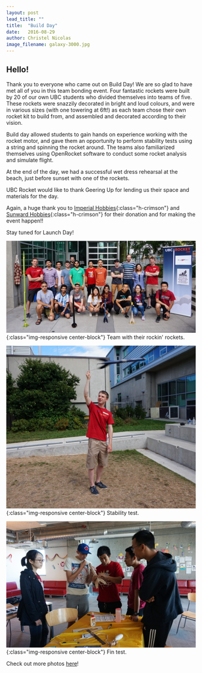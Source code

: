 ```yaml
---
layout: post
lead_title: ""
title:  "Build Day"
date:   2016-08-29
author:	Christel Nicolas
image_filename:	galaxy-3000.jpg
---
```


Hello!
-------
Thank you to everyone who came out on Build Day! We are so glad to have met all of you in this team bonding event. Four fantastic rockets were built by 20 of our own UBC students who divided themselves into teams of five. These rockets were snazzily decorated in bright and loud colours, and were in various sizes (with one towering at 6ft!) as each team chose their own rocket kit to build from, and assembled and decorated according to their vision.  

Build day allowed students to gain hands on experience working with the rocket motor, and gave them an opportunity to perform stability tests using a string and spinning the rocket around.
The teams also familiarized themselves using OpenRocket software to conduct some rocket analysis and simulate flight. 

At the end of the day, we had a successful wet dress rehearsal at the beach, just before sunset with one of the rockets. 

UBC Rocket would like to thank Geering Up for lending us their space and materials for the day. 

Again, a huge thank you to [Imperial Hobbies][imperial]{:class="h-crimson"} and [Sunward Hobbies][sunward]{:class="h-crimson"} for their donation and for making the event happen!!

Stay tuned for Launch Day! 


![photo](/images/blog/group-picture.jpg){:class="img-responsive center-block"}
<span class="small">Team with their rockin' rockets.</span>

![photo](/images/blog/stability-test.jpg){:class="img-responsive center-block"}
<span class="small">Stability test.</span>

![photo](/images/blog/fin-test.jpg){:class="img-responsive center-block"}
<span class="small">Fin test.</span>

Check out more photos [here][Flickr]!

[email]:  			mailto:hello@ubcrocket.com
[imperial]: 		http://www.imperialhobbies.ca/
[sunward]: 			http://www.sunwardhobbies.ca/
[title-image]:	https://www.flickr.com/photos/osunick/3126963605/in/photolist-5LjvkB-3jgAPm-6LmM7o-uhu5aQ-iw5dU-iw5gM-6BJjMA-hS3Tg-4YjjvY-kanTr-kanUP-jwpFH-5RV54-6kvtdc-9Wk2qT-cNcL7u-cVC13h-f54NzP-6FRf-2Cq2d-FR1JP-6mNHcj-cVC1a7-9Xp1fH-bYk2Dj-5fy1Y8-4Mx2rz-aNk2Bc-2CP9-cUfCfJ-DmnAU-9fF33u-kanWe-9RL7m-bjYz34-Hxvkm-6LmM87-bjYy5T-4aC8y-4yGPZR-6BEbxT-4yGQeK-auMdhP-obs73m-4NTv5z-bPyGNB-dEphto-auMcux-4ZeEe4-9RKS6
[Flickr]: https://www.flickr.com/photos/ubcrocket/sets/72157673098705845
